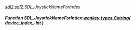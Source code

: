 _[sdl2](../../modules/sdl2/sdl2-module.md):[sdl2](../../modules/sdl2/sdl2-module.md).SDL\_JoystickNameForIndex_
##### Function SDL\_JoystickNameForIndex:[wonkey.types.Cstring](../../modules/wonkey/wonkey-types-cstring.md)( device_index_:[Int](../../modules/wonkey/wonkey-types-int.md) )
